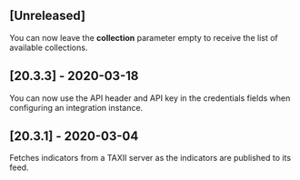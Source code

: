 ## [Unreleased]
You can now leave the **collection** parameter empty to receive the list of available collections.

## [20.3.3] - 2020-03-18
You can now use the API header and API key in the credentials fields when configuring an integration instance.


## [20.3.1] - 2020-03-04
Fetches indicators from a TAXII server as the indicators are published to its feed. 
